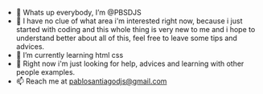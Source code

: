 - 👋 Whats up everybody, I’m @PBSDJS
- 👀 I have no clue of what area i'm interested right now, because i just started with coding and this whole thing is very new to me and i hope to understand better about all of this, feel free to leave some tips and advices.
- 🌱 I’m currently learning html css
- 💞️ Right now i'm just looking for help, advices and learning with other people examples.
- 📫 Reach me at pablosantiagodjs@gmail.com

<!---
PBSDJS/PBSDJS is a ✨ special ✨ repository because its `README.md` (this file) appears on your GitHub profile.
You can click the Preview link to take a look at your changes.
--->
